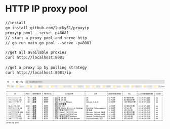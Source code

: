 # HTTP IP proxy pool


```shell
//install
go install github.com/lucky51/proxyip
proxyip pool --serve -p=8081
// start a proxy pool and serve http
// go run main.go pool --serve -p=8081
```


```shell
//get all available proxies
curl http://localhost:8081

//get a proxy ip by polling strategy
curl http://localhost:8081/ip
```

![get all proxies](https://github.com/lucky51/proxyip/blob/main/screenshots/getall.jpg)
